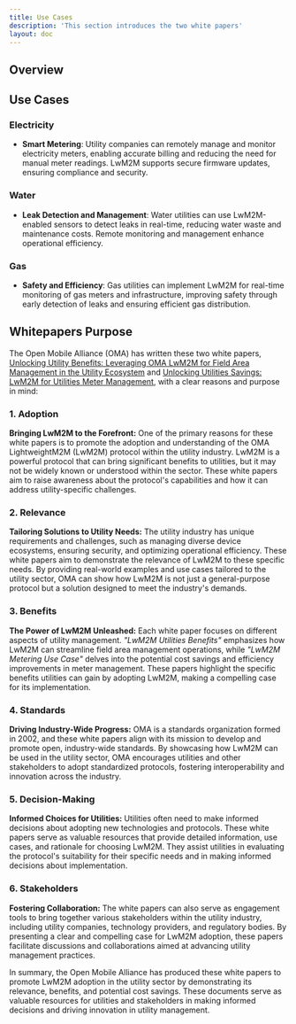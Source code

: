 ```yaml
---
title: Use Cases
description: 'This section introduces the two white papers'
layout: doc
---
```

## Overview

## Use Cases

### Electricity

- **Smart Metering**: Utility companies can remotely manage and monitor electricity meters, enabling accurate billing and reducing the need for manual meter readings. LwM2M supports secure firmware updates, ensuring compliance and security.

### Water

- **Leak Detection and Management**: Water utilities can use LwM2M-enabled sensors to detect leaks in real-time, reducing water waste and maintenance costs. Remote monitoring and management enhance operational efficiency.

### Gas

- **Safety and Efficiency**: Gas utilities can implement LwM2M for real-time monitoring of gas meters and infrastructure, improving safety through early detection of leaks and ensuring efficient gas distribution.



## Whitepapers Purpose
The Open Mobile Alliance (OMA) has written these two white papers, <a href="https://www.openmobilealliance.org/documents/whitepapers/OMA-WP-LwM2M-for-Utilities/OMA-WP-LwM2M-Utilities-Benefits-20231001-A.pdf" target="_blank">Unlocking Utility Benefits: Leveraging OMA LwM2M for Field Area Management in the Utility Ecosystem</a> and <a href="https://www.openmobilealliance.org/documents/whitepapers/OMA-WP-LwM2M-for-Utilities/OMA-WP-LwM2M-Metering-Use-Case-20231001-A.pdf" target="_blank">Unlocking Utilities Savings: LwM2M for Utilities Meter Management</a>, with a clear reasons and purpose in mind:

### 1. Adoption
**Bringing LwM2M to the Forefront:** One of the primary reasons for these white papers is to promote the adoption and understanding of the OMA LightweightM2M (LwM2M) protocol within the utility industry. LwM2M is a powerful protocol that can bring significant benefits to utilities, but it may not be widely known or understood within the sector. These white papers aim to raise awareness about the protocol's capabilities and how it can address utility-specific challenges.

### 2. Relevance
**Tailoring Solutions to Utility Needs:** The utility industry has unique requirements and challenges, such as managing diverse device ecosystems, ensuring security, and optimizing operational efficiency. These white papers aim to demonstrate the relevance of LwM2M to these specific needs. By providing real-world examples and use cases tailored to the utility sector, OMA can show how LwM2M is not just a general-purpose protocol but a solution designed to meet the industry's demands.

### 3. Benefits
**The Power of LwM2M Unleashed:** Each white paper focuses on different aspects of utility management. *"LwM2M Utilities Benefits"* emphasizes how LwM2M can streamline field area management operations, while *"LwM2M Metering Use Case"* delves into the potential cost savings and efficiency improvements in meter management. These papers highlight the specific benefits utilities can gain by adopting LwM2M, making a compelling case for its implementation.

### 4. Standards
**Driving Industry-Wide Progress:** OMA is a standards organization formed in 2002, and these white papers align with its mission to develop and promote open, industry-wide standards. By showcasing how LwM2M can be used in the utility sector, OMA encourages utilities and other stakeholders to adopt standardized protocols, fostering interoperability and innovation across the industry.

### 5. Decision-Making
**Informed Choices for Utilities:** Utilities often need to make informed decisions about adopting new technologies and protocols. These white papers serve as valuable resources that provide detailed information, use cases, and rationale for choosing LwM2M. They assist utilities in evaluating the protocol's suitability for their specific needs and in making informed decisions about implementation.

### 6. Stakeholders
**Fostering Collaboration:** The white papers can also serve as engagement tools to bring together various stakeholders within the utility industry, including utility companies, technology providers, and regulatory bodies. By presenting a clear and compelling case for LwM2M adoption, these papers facilitate discussions and collaborations aimed at advancing utility management practices.

In summary, the Open Mobile Alliance has produced these white papers to promote LwM2M adoption in the utility sector by demonstrating its relevance, benefits, and potential cost savings. These documents serve as valuable resources for utilities and stakeholders in making informed decisions and driving innovation in utility management.